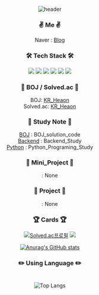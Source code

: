 <div align="center">

![header](https://capsule-render.vercel.app/api?type=Soft&&&color=F4BBBB&height=200&section=header&text=HI😀%20I`m%20Heaon✌️&fontSize=30)


### ✌️ Me ✌️ 

Naver : [Blog](https://blog.naver.com/j3heawon)<br>

### 🛠️ Tech Stack 🛠️

<img src="https://img.shields.io/badge/Python-3766AB?style=flat&logo=Python&logoColor=white"/>
<img src="https://img.shields.io/badge/Git-F05032?style=flat&logo=Git&logoColor=white"/> 
<img src="https://img.shields.io/badge/Java-007396?style=flat-square&logo=Java&logoColor=white"/>
<img src="https://img.shields.io/badge/C++-00599C?style=flat-square&logo=C%2B%2B&logoColor=white"/>
<img src="https://img.shields.io/badge/C-A8B9CC?style=flat-square&logo=C&logoColor=white"/>
<img src="https://img.shields.io/badge/css-1572B6?style=flat-square&logo=css3&logoColor=white"/>

<br>


### 📃 BOJ / Solved.ac 📃

BOJ: [KR_Heaon](https://www.acmicpc.net/user/kR_heaon)<br>
Solved.ac: [KR_Heaon](https://solved.ac/profile/kR_heaon)<br>


### 📁 Study Note 📁

[BOJ](https://github.com/JHeaon/Beakjoon) : BOJ_solution_code<br>
[Backend](https://github.com/JHeaon/Backend_study) : Backend_Study<br>
[Python](https://github.com/JHeaon/Python_programing) : Python_Programing_Study<br>


### 📱 Mini_Project 📱
[]() : None<br>

### 📱 Project 📱
[]() : None<br>


### 🏆 Cards 🏆


<div>

[![Solved.ac프로필](http://mazassumnida.wtf/api/v2/generate_badge?boj=kr_heaon)](https://solved.ac/kr_heaon)
<img src="http://mazandi.herokuapp.com/api?handle=kr_heaon&theme=warm"/>

 [![Anurag's GitHub stats](https://github-readme-stats.vercel.app/api?username=Jheaon)](https://github.com/Jheaon)
 </div>

### ✏️ Using Language ✏️<br><br>

![Top Langs](https://github-readme-stats.vercel.app/api/top-langs/?username=Jheaon&layout=compact&theme=스타일)


</div>
